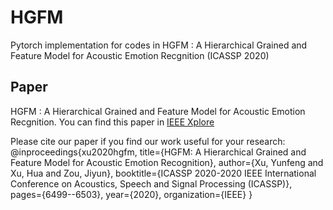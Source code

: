 # HGFM
Pytorch implementation for codes in HGFM : A Hierarchical Grained and Feature Model for Acoustic Emotion Recgnition (ICASSP 2020)
## Paper
HGFM : A Hierarchical Grained and Feature Model for Acoustic Emotion Recgnition. You can find this paper in [IEEE Xplore](https://ieeexplore.ieee.org)

Please cite our paper if you find our work useful for your research:
@inproceedings{xu2020hgfm,
  title={HGFM: A Hierarchical Grained and Feature Model for Acoustic Emotion Recognition},
  author={Xu, Yunfeng and Xu, Hua and Zou, Jiyun},
  booktitle={ICASSP 2020-2020 IEEE International Conference on Acoustics, Speech and Signal Processing (ICASSP)},
  pages={6499--6503},
  year={2020},
  organization={IEEE}
}
